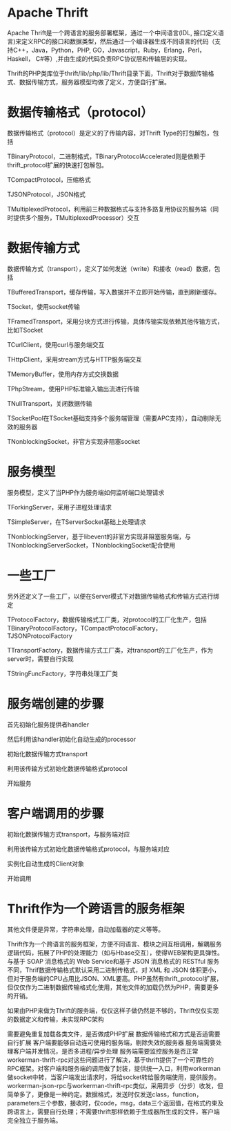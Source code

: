 # Apache Thrift

Apache Thrift是一个跨语言的服务部署框架，通过一个中间语言(IDL, 接口定义语言)来定义RPC的接口和数据类型，然后通过一个编译器生成不同语言的代码（支持C++，Java，Python，PHP, GO，Javascript，Ruby，Erlang，Perl， Haskell， C#等）,并由生成的代码负责RPC协议层和传输层的实现。

Thrift的PHP类库位于thrift/lib/php/lib/Thrift目录下面，Thrift对于数据传输格式、数据传输方式，服务器模型均做了定义，方便自行扩展。


# 数据传输格式（protocol）

数据传输格式（protocol）是定义的了传输内容，对Thrift Type的打包解包，包括

TBinaryProtocol，二进制格式，TBinaryProtocolAccelerated则是依赖于thrift_protocol扩展的快速打包解包。

TCompactProtocol，压缩格式

TJSONProtocol，JSON格式

TMultiplexedProtocol，利用前三种数据格式与支持多路复用协议的服务端（同时提供多个服务，TMultiplexedProcessor）交互

# 数据传输方式

数据传输方式（transport），定义了如何发送（write）和接收（read）数据，包括

TBufferedTransport，缓存传输，写入数据并不立即开始传输，直到刷新缓存。

TSocket，使用socket传输

TFramedTransport，采用分块方式进行传输，具体传输实现依赖其他传输方式，比如TSocket

TCurlClient，使用curl与服务端交互

THttpClient，采用stream方式与HTTP服务端交互

TMemoryBuffer，使用内存方式交换数据

TPhpStream，使用PHP标准输入输出流进行传输

TNullTransport，关闭数据传输

TSocketPool在TSocket基础支持多个服务端管理（需要APC支持），自动剔除无效的服务器

TNonblockingSocket，非官方实现非阻塞socket

# 服务模型

服务模型，定义了当PHP作为服务端如何监听端口处理请求

TForkingServer，采用子进程处理请求

TSimpleServer，在TServerSocket基础上处理请求

TNonblockingServer，基于libevent的非官方实现非阻塞服务端，与TNonblockingServerSocket，TNonblockingSocket配合使用

# 一些工厂

另外还定义了一些工厂，以便在Server模式下对数据传输格式和传输方式进行绑定

TProtocolFactory，数据传输格式工厂类，对protocol的工厂化生产，包括TBinaryProtocolFactory，TCompactProtocolFactory，TJSONProtocolFactory

TTransportFactory，数据传输方式工厂类，对transport的工厂化生产，作为server时，需要自行实现

TStringFuncFactory，字符串处理工厂类


# 服务端创建的步骤

首先初始化服务提供者handler

然后利用该handler初始化自动生成的processor

初始化数据传输方式transport

利用该传输方式初始化数据传输格式protocol

开始服务


# 客户端调用的步骤

初始化数据传输方式transport，与服务端对应

利用该传输方式初始化数据传输格式protocol，与服务端对应

实例化自动生成的Client对象

开始调用


# Thrift作为一个跨语言的服务框架

其他文件便是异常，字符串处理，自动加载器的定义等等。

Thrift作为一个跨语言的服务框架，方便不同语言、模块之间互相调用，解耦服务逻辑代码，拓展了PHP的处理能力（如与Hbase交互），使得WEB架构更具弹性。与基于 SOAP 消息格式的 Web Service和基于 JSON 消息格式的 RESTful 服务不同，Thrif数据传输格式默认采用二进制传格式，对 XML 和 JSON 体积更小，但对于服务端的CPU占用比JSON、XML要高。PHP虽然有thrift_protocol扩展，但仅仅作为二进制数据传输格式化使用，其他文件的加载仍然为PHP，需要更多的开销。

如果由PHP来做为Thrift的服务端，仅仅这样子做仍然是不够的，Thrift仅仅实现的数据定义和传输，未实现RPC架构

需要避免重复加载各类文件，是否做成PHP扩展
数据传输格式和方式是否适需要自行扩展
客户端要能够自动连可使用的服务端，剔除失效的服务器
服务端需要处理客户端并发情况，是否多进程/异步处理
服务端需要监控服务是否正常
workerman-thrift-rpc对这些问题进行了解决，基于thrift提供了一个可靠性的RPC框架。对客户端和服务端的调用做了封装，提供统一入口，利用workerman做socket中转，当客户端发出请求时，将给socket转给服务端使用，提供服务。workerman-json-rpc与workerman-thrift-rpc类似，采用异步（分步）收发，但简单多了，更像是一种约定。数据格式，发送时仅发送class，function，parameters三个参数，接收时，仅code，msg，data三个返回值，在格式约束及跨语言上，需要自行处理；不需要thrift那样依赖于生成器所生成的文件，客户端完全独立于服务端。